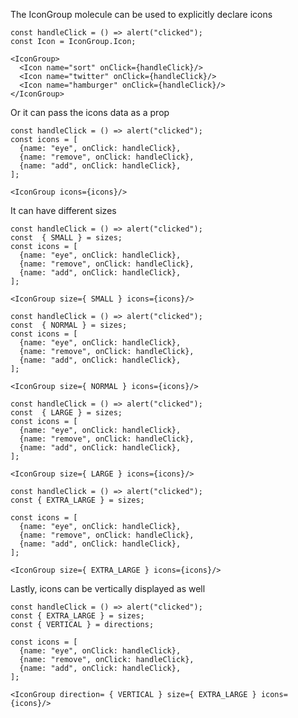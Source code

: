 The IconGroup molecule can be used to explicitly declare icons

```react
const handleClick = () => alert("clicked");
const Icon = IconGroup.Icon;

<IconGroup>
  <Icon name="sort" onClick={handleClick}/>
  <Icon name="twitter" onClick={handleClick}/>
  <Icon name="hamburger" onClick={handleClick}/>
</IconGroup>
```

Or it can pass the icons data as a prop

```react
const handleClick = () => alert("clicked");
const icons = [
  {name: "eye", onClick: handleClick},
  {name: "remove", onClick: handleClick},
  {name: "add", onClick: handleClick},
];

<IconGroup icons={icons}/>
```

It can have different sizes

```react|span-3
const handleClick = () => alert("clicked");
const  { SMALL } = sizes;
const icons = [
  {name: "eye", onClick: handleClick},
  {name: "remove", onClick: handleClick},
  {name: "add", onClick: handleClick},
];

<IconGroup size={ SMALL } icons={icons}/>
```

```react|span-3
const handleClick = () => alert("clicked");
const  { NORMAL } = sizes;
const icons = [
  {name: "eye", onClick: handleClick},
  {name: "remove", onClick: handleClick},
  {name: "add", onClick: handleClick},
];

<IconGroup size={ NORMAL } icons={icons}/>
```

```react|span-6
const handleClick = () => alert("clicked");
const  { LARGE } = sizes;
const icons = [
  {name: "eye", onClick: handleClick},
  {name: "remove", onClick: handleClick},
  {name: "add", onClick: handleClick},
];

<IconGroup size={ LARGE } icons={icons}/>
```

```react|span-6
const handleClick = () => alert("clicked");
const { EXTRA_LARGE } = sizes;

const icons = [
  {name: "eye", onClick: handleClick},
  {name: "remove", onClick: handleClick},
  {name: "add", onClick: handleClick},
];

<IconGroup size={ EXTRA_LARGE } icons={icons}/>
```

Lastly, icons can be vertically displayed as well

```react|span-6
const handleClick = () => alert("clicked");
const { EXTRA_LARGE } = sizes;
const { VERTICAL } = directions;

const icons = [
  {name: "eye", onClick: handleClick},
  {name: "remove", onClick: handleClick},
  {name: "add", onClick: handleClick},
];

<IconGroup direction= { VERTICAL } size={ EXTRA_LARGE } icons={icons}/>
```
